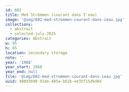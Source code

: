 ```yaml
---
id: 602
title: Med Strömmen (courant dans I'eau)
image: '@img/602-med-strommen-courant-dans-ieau.jpg'
collections:
  - abstrait
  - selected-july-2025
categories: Abstrait
w: 95
h: 65
location: secondary storage
note: ''
year: '1968'
year_start: 1968
year_end: null
file: '@img/602-med-strommen-courant-dans-ieau.jpg'
uuid: 40893b90-91de-485a-b62b-ee35f15d6d8d
---
```


